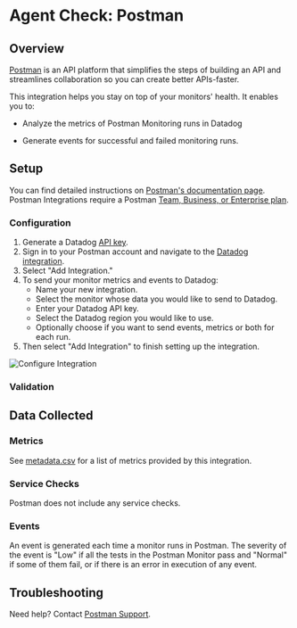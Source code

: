 # Agent Check: Postman

## Overview

[Postman][1] is an API platform that simplifies the steps of building an API and streamlines 
collaboration so you can create better APIs-faster.

This integration helps you stay on top of your monitors' health. It enables you to:

- Analyze the metrics of Postman Monitoring runs in Datadog

- Generate events for successful and failed monitoring runs.
## Setup

You can find detailed instructions on [Postman's documentation page][3]. Postman Integrations require a Postman [Team, Business, or Enterprise plan][8].

### Configuration

1. Generate a Datadog [API key][6].
2. Sign in to your Postman account and navigate to the [Datadog integration][7].
3. Select "Add Integration."
4. To send your monitor metrics and events to Datadog:
   - Name your new integration.
   - Select the monitor whose data you would like to send to Datadog.
   - Enter your Datadog API key.
   - Select the Datadog region you would like to use.
   - Optionally choose if you want to send events, metrics or both for each run.
5. Then select "Add Integration" to finish setting up the integration.

![Configure Integration][4]

### Validation



## Data Collected

### Metrics

See [metadata.csv][5] for a list of metrics provided by this integration.

### Service Checks

Postman does not include any service checks.

### Events

An event is generated each time a monitor runs in Postman. The severity of the event is "Low" if all the tests in the Postman 
Monitor pass and "Normal" if some of them fail, or if there is an error in execution of any event.

## Troubleshooting

Need help? Contact [Postman Support][2].

[1]: https://www.postman.com/
[2]: https://www.postman.com/support/
[3]: https://learning.postman.com/docs/integrations/available-integrations/datadog/
[4]: https://raw.githubusercontent.com/DataDog/integrations-extras/master/postman/images/add-integration-datadog.jpeg
[5]: https://github.com/DataDog/integrations-extras/blob/master/postman/metadata.csv
[6]: https://app.datadoghq.com/organization-settings/api-keys
[7]: https://go.postman.co/integrations/service/datadog
[8]: https://www.postman.com/pricing/
